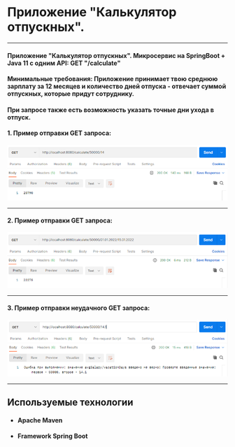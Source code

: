 # **Приложение "Калькулятор отпускных".**
___
#### Приложение "Калькулятор отпускных". Микросервис на SpringBoot + Java 11 c одним API: GET "/calculate"
#### Минимальные требования: Приложение принимает твою среднюю зарплату за 12 месяцев и количество дней отпуска - отвечает суммой отпускных, которые придут сотруднику.
#### При запросе также есть возможность указать точные дни ухода в отпуск.
#### 1. Пример отправки GET запроса:
![](https://github.com/TheMostVolodya/VacationPayCalculator/blob/main/prim1.png)
___

#### 2. Пример отправки GET запроса:
![](https://github.com/TheMostVolodya/VacationPayCalculator/blob/main/prim2.png)
___

#### 3. Пример отправки неудачного GET запроса: 
![](https://github.com/TheMostVolodya/VacationPayCalculator/blob/main/prim3.png)
___
## **Используемые технологии**
+ #### Apache Maven
+ #### Framework Spring Boot
